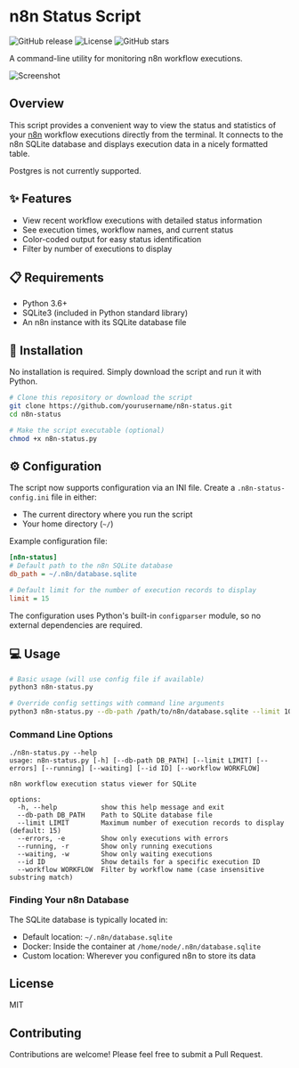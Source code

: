 # n8n Status Script

![GitHub release](https://img.shields.io/github/v/release/urbanadventurer/n8n_tools)
![License](https://img.shields.io/badge/license-MIT-blue.svg)
![GitHub stars](https://img.shields.io/github/stars/urbanadventurer/n8n_tools)

A command-line utility for monitoring n8n workflow executions.

![Screenshot](https://github.com/user-attachments/assets/9a2f7b78-457d-4d02-804c-bbbb53846920)

## Overview

This script provides a convenient way to view the status and statistics of your [n8n](https://n8n.io) workflow executions directly from the terminal. It connects to the n8n SQLite database and displays execution data in a nicely formatted table.

Postgres is not currently supported.

## ✨ Features

- View recent workflow executions with detailed status information
- See execution times, workflow names, and current status
- Color-coded output for easy status identification
- Filter by number of executions to display

## 📋 Requirements

- Python 3.6+
- SQLite3 (included in Python standard library)
- An n8n instance with its SQLite database file

## 🚀 Installation

No installation is required. Simply download the script and run it with Python.

```bash
# Clone this repository or download the script
git clone https://github.com/yourusername/n8n-status.git
cd n8n-status

# Make the script executable (optional)
chmod +x n8n-status.py
```

## ⚙️ Configuration

The script now supports configuration via an INI file. Create a `.n8n-status-config.ini` file in either:
- The current directory where you run the script
- Your home directory (`~/`)

Example configuration file:

```ini
[n8n-status]
# Default path to the n8n SQLite database
db_path = ~/.n8n/database.sqlite

# Default limit for the number of execution records to display
limit = 15
```

The configuration uses Python's built-in `configparser` module, so no external dependencies are required.

## 💻 Usage

```bash
# Basic usage (will use config file if available)
python3 n8n-status.py

# Override config settings with command line arguments
python3 n8n-status.py --db-path /path/to/n8n/database.sqlite --limit 10

```

### Command Line Options

```
./n8n-status.py --help
usage: n8n-status.py [-h] [--db-path DB_PATH] [--limit LIMIT] [--errors] [--running] [--waiting] [--id ID] [--workflow WORKFLOW]

n8n workflow execution status viewer for SQLite

options:
  -h, --help           show this help message and exit
  --db-path DB_PATH    Path to SQLite database file
  --limit LIMIT        Maximum number of execution records to display (default: 15)
  --errors, -e         Show only executions with errors
  --running, -r        Show only running executions
  --waiting, -w        Show only waiting executions
  --id ID              Show details for a specific execution ID
  --workflow WORKFLOW  Filter by workflow name (case insensitive substring match)
```

### Finding Your n8n Database

The SQLite database is typically located in:

- Default location: `~/.n8n/database.sqlite`
- Docker: Inside the container at `/home/node/.n8n/database.sqlite`
- Custom location: Wherever you configured n8n to store its data

## License

MIT

## Contributing

Contributions are welcome! Please feel free to submit a Pull Request.
